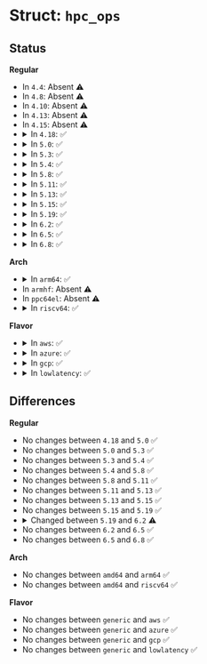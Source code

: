 # Struct: <code>hpc_ops</code>

## Status
<b>Regular</b>
<ul>
<li>
In <code>4.4</code>: Absent ⚠️
</li>
<li>
In <code>4.8</code>: Absent ⚠️
</li>
<li>
In <code>4.10</code>: Absent ⚠️
</li>
<li>
In <code>4.13</code>: Absent ⚠️
</li>
<li>
In <code>4.15</code>: Absent ⚠️
</li>
<li>
<details>
<summary>In <code>4.18</code>: ✅</summary>

```c
struct hpc_ops {
    int (*power_on_slot)(struct slot *);
    int (*slot_enable)(struct slot *);
    int (*slot_disable)(struct slot *);
    int (*set_bus_speed_mode)(struct slot *, enum pci_bus_speed);
    int (*get_power_status)(struct slot *, u8 *);
    int (*get_attention_status)(struct slot *, u8 *);
    int (*set_attention_status)(struct slot *, u8);
    int (*get_latch_status)(struct slot *, u8 *);
    int (*get_adapter_status)(struct slot *, u8 *);
    int (*get_adapter_speed)(struct slot *, enum pci_bus_speed *);
    int (*get_mode1_ECC_cap)(struct slot *, u8 *);
    int (*get_prog_int)(struct slot *, u8 *);
    int (*query_power_fault)(struct slot *);
    void (*green_led_on)(struct slot *);
    void (*green_led_off)(struct slot *);
    void (*green_led_blink)(struct slot *);
    void (*release_ctlr)(struct controller *);
    int (*check_cmd_status)(struct controller *);
};
```
</details>
</li>
<li>
<details>
<summary>In <code>5.0</code>: ✅</summary>

```c
struct hpc_ops {
    int (*power_on_slot)(struct slot *);
    int (*slot_enable)(struct slot *);
    int (*slot_disable)(struct slot *);
    int (*set_bus_speed_mode)(struct slot *, enum pci_bus_speed);
    int (*get_power_status)(struct slot *, u8 *);
    int (*get_attention_status)(struct slot *, u8 *);
    int (*set_attention_status)(struct slot *, u8);
    int (*get_latch_status)(struct slot *, u8 *);
    int (*get_adapter_status)(struct slot *, u8 *);
    int (*get_adapter_speed)(struct slot *, enum pci_bus_speed *);
    int (*get_mode1_ECC_cap)(struct slot *, u8 *);
    int (*get_prog_int)(struct slot *, u8 *);
    int (*query_power_fault)(struct slot *);
    void (*green_led_on)(struct slot *);
    void (*green_led_off)(struct slot *);
    void (*green_led_blink)(struct slot *);
    void (*release_ctlr)(struct controller *);
    int (*check_cmd_status)(struct controller *);
};
```
</details>
</li>
<li>
<details>
<summary>In <code>5.3</code>: ✅</summary>

```c
struct hpc_ops {
    int (*power_on_slot)(struct slot *);
    int (*slot_enable)(struct slot *);
    int (*slot_disable)(struct slot *);
    int (*set_bus_speed_mode)(struct slot *, enum pci_bus_speed);
    int (*get_power_status)(struct slot *, u8 *);
    int (*get_attention_status)(struct slot *, u8 *);
    int (*set_attention_status)(struct slot *, u8);
    int (*get_latch_status)(struct slot *, u8 *);
    int (*get_adapter_status)(struct slot *, u8 *);
    int (*get_adapter_speed)(struct slot *, enum pci_bus_speed *);
    int (*get_mode1_ECC_cap)(struct slot *, u8 *);
    int (*get_prog_int)(struct slot *, u8 *);
    int (*query_power_fault)(struct slot *);
    void (*green_led_on)(struct slot *);
    void (*green_led_off)(struct slot *);
    void (*green_led_blink)(struct slot *);
    void (*release_ctlr)(struct controller *);
    int (*check_cmd_status)(struct controller *);
};
```
</details>
</li>
<li>
<details>
<summary>In <code>5.4</code>: ✅</summary>

```c
struct hpc_ops {
    int (*power_on_slot)(struct slot *);
    int (*slot_enable)(struct slot *);
    int (*slot_disable)(struct slot *);
    int (*set_bus_speed_mode)(struct slot *, enum pci_bus_speed);
    int (*get_power_status)(struct slot *, u8 *);
    int (*get_attention_status)(struct slot *, u8 *);
    int (*set_attention_status)(struct slot *, u8);
    int (*get_latch_status)(struct slot *, u8 *);
    int (*get_adapter_status)(struct slot *, u8 *);
    int (*get_adapter_speed)(struct slot *, enum pci_bus_speed *);
    int (*get_mode1_ECC_cap)(struct slot *, u8 *);
    int (*get_prog_int)(struct slot *, u8 *);
    int (*query_power_fault)(struct slot *);
    void (*green_led_on)(struct slot *);
    void (*green_led_off)(struct slot *);
    void (*green_led_blink)(struct slot *);
    void (*release_ctlr)(struct controller *);
    int (*check_cmd_status)(struct controller *);
};
```
</details>
</li>
<li>
<details>
<summary>In <code>5.8</code>: ✅</summary>

```c
struct hpc_ops {
    int (*power_on_slot)(struct slot *);
    int (*slot_enable)(struct slot *);
    int (*slot_disable)(struct slot *);
    int (*set_bus_speed_mode)(struct slot *, enum pci_bus_speed);
    int (*get_power_status)(struct slot *, u8 *);
    int (*get_attention_status)(struct slot *, u8 *);
    int (*set_attention_status)(struct slot *, u8);
    int (*get_latch_status)(struct slot *, u8 *);
    int (*get_adapter_status)(struct slot *, u8 *);
    int (*get_adapter_speed)(struct slot *, enum pci_bus_speed *);
    int (*get_mode1_ECC_cap)(struct slot *, u8 *);
    int (*get_prog_int)(struct slot *, u8 *);
    int (*query_power_fault)(struct slot *);
    void (*green_led_on)(struct slot *);
    void (*green_led_off)(struct slot *);
    void (*green_led_blink)(struct slot *);
    void (*release_ctlr)(struct controller *);
    int (*check_cmd_status)(struct controller *);
};
```
</details>
</li>
<li>
<details>
<summary>In <code>5.11</code>: ✅</summary>

```c
struct hpc_ops {
    int (*power_on_slot)(struct slot *);
    int (*slot_enable)(struct slot *);
    int (*slot_disable)(struct slot *);
    int (*set_bus_speed_mode)(struct slot *, enum pci_bus_speed);
    int (*get_power_status)(struct slot *, u8 *);
    int (*get_attention_status)(struct slot *, u8 *);
    int (*set_attention_status)(struct slot *, u8);
    int (*get_latch_status)(struct slot *, u8 *);
    int (*get_adapter_status)(struct slot *, u8 *);
    int (*get_adapter_speed)(struct slot *, enum pci_bus_speed *);
    int (*get_mode1_ECC_cap)(struct slot *, u8 *);
    int (*get_prog_int)(struct slot *, u8 *);
    int (*query_power_fault)(struct slot *);
    void (*green_led_on)(struct slot *);
    void (*green_led_off)(struct slot *);
    void (*green_led_blink)(struct slot *);
    void (*release_ctlr)(struct controller *);
    int (*check_cmd_status)(struct controller *);
};
```
</details>
</li>
<li>
<details>
<summary>In <code>5.13</code>: ✅</summary>

```c
struct hpc_ops {
    int (*power_on_slot)(struct slot *);
    int (*slot_enable)(struct slot *);
    int (*slot_disable)(struct slot *);
    int (*set_bus_speed_mode)(struct slot *, enum pci_bus_speed);
    int (*get_power_status)(struct slot *, u8 *);
    int (*get_attention_status)(struct slot *, u8 *);
    int (*set_attention_status)(struct slot *, u8);
    int (*get_latch_status)(struct slot *, u8 *);
    int (*get_adapter_status)(struct slot *, u8 *);
    int (*get_adapter_speed)(struct slot *, enum pci_bus_speed *);
    int (*get_mode1_ECC_cap)(struct slot *, u8 *);
    int (*get_prog_int)(struct slot *, u8 *);
    int (*query_power_fault)(struct slot *);
    void (*green_led_on)(struct slot *);
    void (*green_led_off)(struct slot *);
    void (*green_led_blink)(struct slot *);
    void (*release_ctlr)(struct controller *);
    int (*check_cmd_status)(struct controller *);
};
```
</details>
</li>
<li>
<details>
<summary>In <code>5.15</code>: ✅</summary>

```c
struct hpc_ops {
    int (*power_on_slot)(struct slot *);
    int (*slot_enable)(struct slot *);
    int (*slot_disable)(struct slot *);
    int (*set_bus_speed_mode)(struct slot *, enum pci_bus_speed);
    int (*get_power_status)(struct slot *, u8 *);
    int (*get_attention_status)(struct slot *, u8 *);
    int (*set_attention_status)(struct slot *, u8);
    int (*get_latch_status)(struct slot *, u8 *);
    int (*get_adapter_status)(struct slot *, u8 *);
    int (*get_adapter_speed)(struct slot *, enum pci_bus_speed *);
    int (*get_mode1_ECC_cap)(struct slot *, u8 *);
    int (*get_prog_int)(struct slot *, u8 *);
    int (*query_power_fault)(struct slot *);
    void (*green_led_on)(struct slot *);
    void (*green_led_off)(struct slot *);
    void (*green_led_blink)(struct slot *);
    void (*release_ctlr)(struct controller *);
    int (*check_cmd_status)(struct controller *);
};
```
</details>
</li>
<li>
<details>
<summary>In <code>5.19</code>: ✅</summary>

```c
struct hpc_ops {
    int (*power_on_slot)(struct slot *);
    int (*slot_enable)(struct slot *);
    int (*slot_disable)(struct slot *);
    int (*set_bus_speed_mode)(struct slot *, enum pci_bus_speed);
    int (*get_power_status)(struct slot *, u8 *);
    int (*get_attention_status)(struct slot *, u8 *);
    int (*set_attention_status)(struct slot *, u8);
    int (*get_latch_status)(struct slot *, u8 *);
    int (*get_adapter_status)(struct slot *, u8 *);
    int (*get_adapter_speed)(struct slot *, enum pci_bus_speed *);
    int (*get_mode1_ECC_cap)(struct slot *, u8 *);
    int (*get_prog_int)(struct slot *, u8 *);
    int (*query_power_fault)(struct slot *);
    void (*green_led_on)(struct slot *);
    void (*green_led_off)(struct slot *);
    void (*green_led_blink)(struct slot *);
    void (*release_ctlr)(struct controller *);
    int (*check_cmd_status)(struct controller *);
};
```
</details>
</li>
<li>
<details>
<summary>In <code>6.2</code>: ✅</summary>

```c
struct hpc_ops {
    int (*power_on_slot)(struct slot *);
    int (*slot_enable)(struct slot *);
    int (*slot_disable)(struct slot *);
    int (*set_bus_speed_mode)(struct slot *, enum pci_bus_speed);
    int (*get_power_status)(struct slot *, u8 *);
    int (*get_attention_status)(struct slot *, u8 *);
    int (*set_attention_status)(struct slot *, u8);
    int (*get_latch_status)(struct slot *, u8 *);
    int (*get_adapter_status)(struct slot *, u8 *);
    int (*get_adapter_speed)(struct slot *, enum pci_bus_speed *);
    int (*get_prog_int)(struct slot *, u8 *);
    int (*query_power_fault)(struct slot *);
    void (*green_led_on)(struct slot *);
    void (*green_led_off)(struct slot *);
    void (*green_led_blink)(struct slot *);
    void (*release_ctlr)(struct controller *);
    int (*check_cmd_status)(struct controller *);
};
```
</details>
</li>
<li>
<details>
<summary>In <code>6.5</code>: ✅</summary>

```c
struct hpc_ops {
    int (*power_on_slot)(struct slot *);
    int (*slot_enable)(struct slot *);
    int (*slot_disable)(struct slot *);
    int (*set_bus_speed_mode)(struct slot *, enum pci_bus_speed);
    int (*get_power_status)(struct slot *, u8 *);
    int (*get_attention_status)(struct slot *, u8 *);
    int (*set_attention_status)(struct slot *, u8);
    int (*get_latch_status)(struct slot *, u8 *);
    int (*get_adapter_status)(struct slot *, u8 *);
    int (*get_adapter_speed)(struct slot *, enum pci_bus_speed *);
    int (*get_prog_int)(struct slot *, u8 *);
    int (*query_power_fault)(struct slot *);
    void (*green_led_on)(struct slot *);
    void (*green_led_off)(struct slot *);
    void (*green_led_blink)(struct slot *);
    void (*release_ctlr)(struct controller *);
    int (*check_cmd_status)(struct controller *);
};
```
</details>
</li>
<li>
<details>
<summary>In <code>6.8</code>: ✅</summary>

```c
struct hpc_ops {
    int (*power_on_slot)(struct slot *);
    int (*slot_enable)(struct slot *);
    int (*slot_disable)(struct slot *);
    int (*set_bus_speed_mode)(struct slot *, enum pci_bus_speed);
    int (*get_power_status)(struct slot *, u8 *);
    int (*get_attention_status)(struct slot *, u8 *);
    int (*set_attention_status)(struct slot *, u8);
    int (*get_latch_status)(struct slot *, u8 *);
    int (*get_adapter_status)(struct slot *, u8 *);
    int (*get_adapter_speed)(struct slot *, enum pci_bus_speed *);
    int (*get_prog_int)(struct slot *, u8 *);
    int (*query_power_fault)(struct slot *);
    void (*green_led_on)(struct slot *);
    void (*green_led_off)(struct slot *);
    void (*green_led_blink)(struct slot *);
    void (*release_ctlr)(struct controller *);
    int (*check_cmd_status)(struct controller *);
};
```
</details>
</li>
</ul>
<b>Arch</b>
<ul>
<li>
<details>
<summary>In <code>arm64</code>: ✅</summary>

```c
struct hpc_ops {
    int (*power_on_slot)(struct slot *);
    int (*slot_enable)(struct slot *);
    int (*slot_disable)(struct slot *);
    int (*set_bus_speed_mode)(struct slot *, enum pci_bus_speed);
    int (*get_power_status)(struct slot *, u8 *);
    int (*get_attention_status)(struct slot *, u8 *);
    int (*set_attention_status)(struct slot *, u8);
    int (*get_latch_status)(struct slot *, u8 *);
    int (*get_adapter_status)(struct slot *, u8 *);
    int (*get_adapter_speed)(struct slot *, enum pci_bus_speed *);
    int (*get_mode1_ECC_cap)(struct slot *, u8 *);
    int (*get_prog_int)(struct slot *, u8 *);
    int (*query_power_fault)(struct slot *);
    void (*green_led_on)(struct slot *);
    void (*green_led_off)(struct slot *);
    void (*green_led_blink)(struct slot *);
    void (*release_ctlr)(struct controller *);
    int (*check_cmd_status)(struct controller *);
};
```
</details>
</li>
<li>
In <code>armhf</code>: Absent ⚠️
</li>
<li>
In <code>ppc64el</code>: Absent ⚠️
</li>
<li>
<details>
<summary>In <code>riscv64</code>: ✅</summary>

```c
struct hpc_ops {
    int (*power_on_slot)(struct slot *);
    int (*slot_enable)(struct slot *);
    int (*slot_disable)(struct slot *);
    int (*set_bus_speed_mode)(struct slot *, enum pci_bus_speed);
    int (*get_power_status)(struct slot *, u8 *);
    int (*get_attention_status)(struct slot *, u8 *);
    int (*set_attention_status)(struct slot *, u8);
    int (*get_latch_status)(struct slot *, u8 *);
    int (*get_adapter_status)(struct slot *, u8 *);
    int (*get_adapter_speed)(struct slot *, enum pci_bus_speed *);
    int (*get_mode1_ECC_cap)(struct slot *, u8 *);
    int (*get_prog_int)(struct slot *, u8 *);
    int (*query_power_fault)(struct slot *);
    void (*green_led_on)(struct slot *);
    void (*green_led_off)(struct slot *);
    void (*green_led_blink)(struct slot *);
    void (*release_ctlr)(struct controller *);
    int (*check_cmd_status)(struct controller *);
};
```
</details>
</li>
</ul>
<b>Flavor</b>
<ul>
<li>
<details>
<summary>In <code>aws</code>: ✅</summary>

```c
struct hpc_ops {
    int (*power_on_slot)(struct slot *);
    int (*slot_enable)(struct slot *);
    int (*slot_disable)(struct slot *);
    int (*set_bus_speed_mode)(struct slot *, enum pci_bus_speed);
    int (*get_power_status)(struct slot *, u8 *);
    int (*get_attention_status)(struct slot *, u8 *);
    int (*set_attention_status)(struct slot *, u8);
    int (*get_latch_status)(struct slot *, u8 *);
    int (*get_adapter_status)(struct slot *, u8 *);
    int (*get_adapter_speed)(struct slot *, enum pci_bus_speed *);
    int (*get_mode1_ECC_cap)(struct slot *, u8 *);
    int (*get_prog_int)(struct slot *, u8 *);
    int (*query_power_fault)(struct slot *);
    void (*green_led_on)(struct slot *);
    void (*green_led_off)(struct slot *);
    void (*green_led_blink)(struct slot *);
    void (*release_ctlr)(struct controller *);
    int (*check_cmd_status)(struct controller *);
};
```
</details>
</li>
<li>
<details>
<summary>In <code>azure</code>: ✅</summary>

```c
struct hpc_ops {
    int (*power_on_slot)(struct slot *);
    int (*slot_enable)(struct slot *);
    int (*slot_disable)(struct slot *);
    int (*set_bus_speed_mode)(struct slot *, enum pci_bus_speed);
    int (*get_power_status)(struct slot *, u8 *);
    int (*get_attention_status)(struct slot *, u8 *);
    int (*set_attention_status)(struct slot *, u8);
    int (*get_latch_status)(struct slot *, u8 *);
    int (*get_adapter_status)(struct slot *, u8 *);
    int (*get_adapter_speed)(struct slot *, enum pci_bus_speed *);
    int (*get_mode1_ECC_cap)(struct slot *, u8 *);
    int (*get_prog_int)(struct slot *, u8 *);
    int (*query_power_fault)(struct slot *);
    void (*green_led_on)(struct slot *);
    void (*green_led_off)(struct slot *);
    void (*green_led_blink)(struct slot *);
    void (*release_ctlr)(struct controller *);
    int (*check_cmd_status)(struct controller *);
};
```
</details>
</li>
<li>
<details>
<summary>In <code>gcp</code>: ✅</summary>

```c
struct hpc_ops {
    int (*power_on_slot)(struct slot *);
    int (*slot_enable)(struct slot *);
    int (*slot_disable)(struct slot *);
    int (*set_bus_speed_mode)(struct slot *, enum pci_bus_speed);
    int (*get_power_status)(struct slot *, u8 *);
    int (*get_attention_status)(struct slot *, u8 *);
    int (*set_attention_status)(struct slot *, u8);
    int (*get_latch_status)(struct slot *, u8 *);
    int (*get_adapter_status)(struct slot *, u8 *);
    int (*get_adapter_speed)(struct slot *, enum pci_bus_speed *);
    int (*get_mode1_ECC_cap)(struct slot *, u8 *);
    int (*get_prog_int)(struct slot *, u8 *);
    int (*query_power_fault)(struct slot *);
    void (*green_led_on)(struct slot *);
    void (*green_led_off)(struct slot *);
    void (*green_led_blink)(struct slot *);
    void (*release_ctlr)(struct controller *);
    int (*check_cmd_status)(struct controller *);
};
```
</details>
</li>
<li>
<details>
<summary>In <code>lowlatency</code>: ✅</summary>

```c
struct hpc_ops {
    int (*power_on_slot)(struct slot *);
    int (*slot_enable)(struct slot *);
    int (*slot_disable)(struct slot *);
    int (*set_bus_speed_mode)(struct slot *, enum pci_bus_speed);
    int (*get_power_status)(struct slot *, u8 *);
    int (*get_attention_status)(struct slot *, u8 *);
    int (*set_attention_status)(struct slot *, u8);
    int (*get_latch_status)(struct slot *, u8 *);
    int (*get_adapter_status)(struct slot *, u8 *);
    int (*get_adapter_speed)(struct slot *, enum pci_bus_speed *);
    int (*get_mode1_ECC_cap)(struct slot *, u8 *);
    int (*get_prog_int)(struct slot *, u8 *);
    int (*query_power_fault)(struct slot *);
    void (*green_led_on)(struct slot *);
    void (*green_led_off)(struct slot *);
    void (*green_led_blink)(struct slot *);
    void (*release_ctlr)(struct controller *);
    int (*check_cmd_status)(struct controller *);
};
```
</details>
</li>
</ul>

## Differences
<b>Regular</b>
<ul>
<li>
No changes between <code>4.18</code> and <code>5.0</code> ✅
</li>
<li>
No changes between <code>5.0</code> and <code>5.3</code> ✅
</li>
<li>
No changes between <code>5.3</code> and <code>5.4</code> ✅
</li>
<li>
No changes between <code>5.4</code> and <code>5.8</code> ✅
</li>
<li>
No changes between <code>5.8</code> and <code>5.11</code> ✅
</li>
<li>
No changes between <code>5.11</code> and <code>5.13</code> ✅
</li>
<li>
No changes between <code>5.13</code> and <code>5.15</code> ✅
</li>
<li>
No changes between <code>5.15</code> and <code>5.19</code> ✅
</li>
<li>
<details>
<summary>Changed between <code>5.19</code> and <code>6.2</code> ⚠️</summary>
<ul>
<li>
<b>Field removed. </b>
<code>int (*get_mode1_ECC_cap)(struct slot *, u8 *)</code>
</li>
</ul>
</details>
</li>
<li>
No changes between <code>6.2</code> and <code>6.5</code> ✅
</li>
<li>
No changes between <code>6.5</code> and <code>6.8</code> ✅
</li>
</ul>
<b>Arch</b>
<ul>
<li>
No changes between <code>amd64</code> and <code>arm64</code> ✅
</li>
<li>
No changes between <code>amd64</code> and <code>riscv64</code> ✅
</li>
</ul>
<b>Flavor</b>
<ul>
<li>
No changes between <code>generic</code> and <code>aws</code> ✅
</li>
<li>
No changes between <code>generic</code> and <code>azure</code> ✅
</li>
<li>
No changes between <code>generic</code> and <code>gcp</code> ✅
</li>
<li>
No changes between <code>generic</code> and <code>lowlatency</code> ✅
</li>
</ul>
